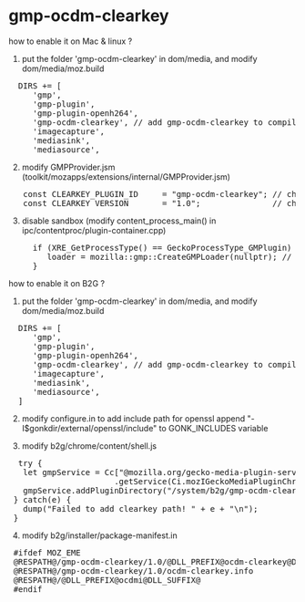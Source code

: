 # gmp-ocdm-clearkey
how to enable it on Mac & linux ?

1. put the folder 'gmp-ocdm-clearkey' in dom/media, and modify dom/media/moz.build
<pre>
  DIRS += [
     'gmp',
     'gmp-plugin',
     'gmp-plugin-openh264',
     'gmp-ocdm-clearkey', // add gmp-ocdm-clearkey to compilation
     'imagecapture',
     'mediasink',
     'mediasource',
</pre>

2. modify GMPProvider.jsm (toolkit/mozapps/extensions/internal/GMPProvider.jsm)
<pre>
   const CLEARKEY_PLUGIN_ID     = "gmp-ocdm-clearkey"; // changed from "gmp-clearkey"
   const CLEARKEY_VERSION       = "1.0";               // changed from "0.1"
</pre>

3. disable sandbox (modify content_process_main() in ipc/contentproc/plugin-container.cpp)
<pre>
     if (XRE_GetProcessType() == GeckoProcessType_GMPlugin) {
        loader = mozilla::gmp::CreateGMPLoader(nullptr); // disable starter
     }
</pre>

how to enable it on B2G ?

1. put the folder 'gmp-ocdm-clearkey' in dom/media, and modify dom/media/moz.build
<pre>
  DIRS += [
     'gmp',
     'gmp-plugin',
     'gmp-plugin-openh264',
     'gmp-ocdm-clearkey', // add gmp-ocdm-clearkey to compilation
     'imagecapture',
     'mediasink',
     'mediasource',
  ]
</pre>

2. modify configure.in to add include path for openssl
  append "-I$gonkdir/external/openssl/include" to GONK_INCLUDES variable

3. modify b2g/chrome/content/shell.js
<pre>
  try {
   let gmpService = Cc["@mozilla.org/gecko-media-plugin-service;1"]
                      .getService(Ci.mozIGeckoMediaPluginChromeService);
   gmpService.addPluginDirectory("/system/b2g/gmp-ocdm-clearkey/1.0"); // changed from "gmp-clearkey/0.1"
 } catch(e) {
   dump("Failed to add clearkey path! " + e + "\n");
 }
</pre>

4. modify b2g/installer/package-manifest.in
<pre>
 #ifdef MOZ_EME
 @RESPATH@/gmp-ocdm-clearkey/1.0/@DLL_PREFIX@ocdm-clearkey@DLL_SUFFIX@
 @RESPATH@/gmp-ocdm-clearkey/1.0/ocdm-clearkey.info
 @RESPATH@/@DLL_PREFIX@ocdmi@DLL_SUFFIX@
 #endif
</pre>
